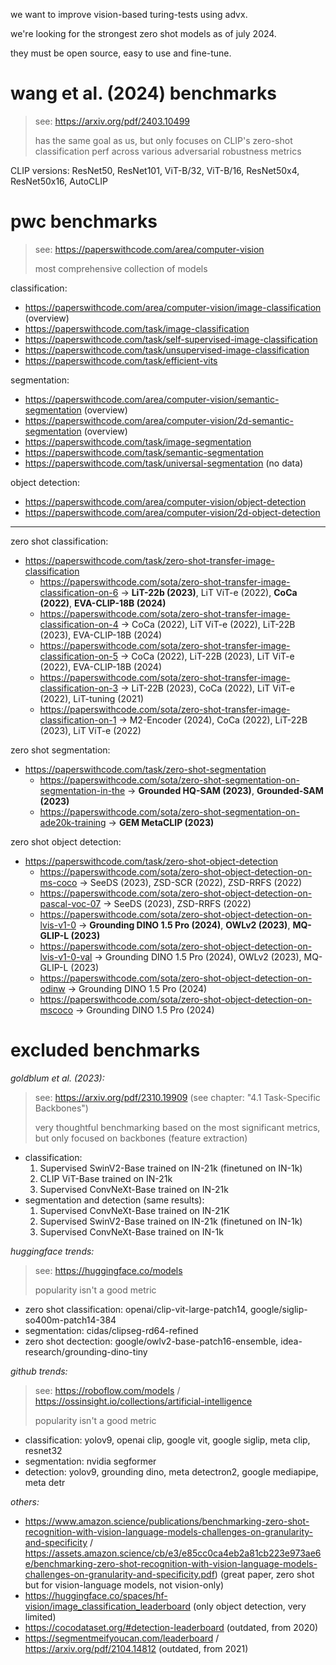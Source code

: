 we want to improve vision-based turing-tests using advx.

we're looking for the strongest zero shot models as of july 2024.

they must be open source, easy to use and fine-tune.

# wang et al. (2024) benchmarks

> see: https://arxiv.org/pdf/2403.10499
>
> has the same goal as us, but only focuses on CLIP's zero-shot classification perf across various adversarial robustness metrics

CLIP versions: ResNet50, ResNet101, ViT-B/32, ViT-B/16, ResNet50x4, ResNet50x16, AutoCLIP

# pwc benchmarks

> see: https://paperswithcode.com/area/computer-vision
>
> most comprehensive collection of models

classification:

- https://paperswithcode.com/area/computer-vision/image-classification (overview)
- https://paperswithcode.com/task/image-classification
- https://paperswithcode.com/task/self-supervised-image-classification
- https://paperswithcode.com/task/unsupervised-image-classification
- https://paperswithcode.com/task/efficient-vits

segmentation:

- https://paperswithcode.com/area/computer-vision/semantic-segmentation (overview)
- https://paperswithcode.com/area/computer-vision/2d-semantic-segmentation (overview)
- https://paperswithcode.com/task/image-segmentation
- https://paperswithcode.com/task/semantic-segmentation
- https://paperswithcode.com/task/universal-segmentation (no data)

object detection:

- https://paperswithcode.com/area/computer-vision/object-detection
- https://paperswithcode.com/area/computer-vision/2d-object-detection

---

zero shot classification:

- https://paperswithcode.com/task/zero-shot-transfer-image-classification
    - https://paperswithcode.com/sota/zero-shot-transfer-image-classification-on-6 → **LiT-22b (2023)**, LiT ViT-e (2022), **CoCa (2022)**, **EVA-CLIP-18B (2024)**
    - https://paperswithcode.com/sota/zero-shot-transfer-image-classification-on-4 → CoCa (2022), LiT ViT-e (2022), LiT-22B (2023), EVA-CLIP-18B (2024)
    - https://paperswithcode.com/sota/zero-shot-transfer-image-classification-on-5 → CoCa (2022), LiT-22B (2023), LiT ViT-e (2022), EVA-CLIP-18B (2024)
    - https://paperswithcode.com/sota/zero-shot-transfer-image-classification-on-3 → LiT-22B (2023), CoCa (2022), LiT ViT-e (2022), LiT-tuning (2021)
    - https://paperswithcode.com/sota/zero-shot-transfer-image-classification-on-1 → M2-Encoder (2024), CoCa (2022), LiT-22B (2023), LiT ViT-e (2022)

zero shot segmentation:

- https://paperswithcode.com/task/zero-shot-segmentation
    - https://paperswithcode.com/sota/zero-shot-segmentation-on-segmentation-in-the → **Grounded HQ-SAM (2023)**, **Grounded-SAM (2023)**
    - https://paperswithcode.com/sota/zero-shot-segmentation-on-ade20k-training → **GEM MetaCLIP (2023)**

zero shot object detection:

- https://paperswithcode.com/task/zero-shot-object-detection
    - https://paperswithcode.com/sota/zero-shot-object-detection-on-ms-coco → SeeDS (2023), ZSD-SCR (2022), ZSD-RRFS (2022)
    - https://paperswithcode.com/sota/zero-shot-object-detection-on-pascal-voc-07 → SeeDS (2023), ZSD-RRFS (2022)
    - https://paperswithcode.com/sota/zero-shot-object-detection-on-lvis-v1-0 → **Grounding DINO 1.5 Pro (2024)**, **OWLv2 (2023)**, **MQ-GLIP-L (2023)**
    - https://paperswithcode.com/sota/zero-shot-object-detection-on-lvis-v1-0-val → Grounding DINO 1.5 Pro (2024), OWLv2 (2023), MQ-GLIP-L (2023)
    - https://paperswithcode.com/sota/zero-shot-object-detection-on-odinw → Grounding DINO 1.5 Pro (2024)
    - https://paperswithcode.com/sota/zero-shot-object-detection-on-mscoco → Grounding DINO 1.5 Pro (2024)

# excluded benchmarks

*goldblum et al. (2023):*

> see: https://arxiv.org/pdf/2310.19909 (see chapter: "4.1 Task-Specific Backbones")
> 
> very thoughtful benchmarking based on the most significant metrics, but only focused on backbones (feature extraction)

- classification:
    1. Supervised SwinV2-Base trained on IN-21k (finetuned on IN-1k)
    2. CLIP ViT-Base trained on IN-21k
    3. Supervised ConvNeXt-Base trained on IN-21k
- segmentation and detection (same results):
    1. Supervised ConvNeXt-Base trained on IN-21K
    2. Supervised SwinV2-Base trained on IN-21k (finetuned on IN-1k)
    3. Supervised ConvNeXt-Base trained on IN-1k

*huggingface trends:*

> see: https://huggingface.co/models
> 
> popularity isn't a good metric

- zero shot classification: openai/clip-vit-large-patch14, google/siglip-so400m-patch14-384
- segmentation: cidas/clipseg-rd64-refined
- zero shot dectection: google/owlv2-base-patch16-ensemble, idea-research/grounding-dino-tiny

*github trends:*

> see: https://roboflow.com/models / https://ossinsight.io/collections/artificial-intelligence
> 
> popularity isn't a good metric

- classification: yolov9, openai clip, google vit, google siglip, meta clip, resnet32
- segmentation: nvidia segformer
- detection: yolov9, grounding dino, meta detectron2, google mediapipe, meta detr

*others:*

- https://www.amazon.science/publications/benchmarking-zero-shot-recognition-with-vision-language-models-challenges-on-granularity-and-specificity / https://assets.amazon.science/cb/e3/e85cc0ca4eb2a81cb223e973ae6e/benchmarking-zero-shot-recognition-with-vision-language-models-challenges-on-granularity-and-specificity.pdf) (great paper, zero shot but for vision-language models, not vision-only)
- https://huggingface.co/spaces/hf-vision/image_classification_leaderboard (only object detection, very limited)
- https://cocodataset.org/#detection-leaderboard (outdated, from 2020)
- https://segmentmeifyoucan.com/leaderboard / https://arxiv.org/pdf/2104.14812 (outdated, from 2021)
